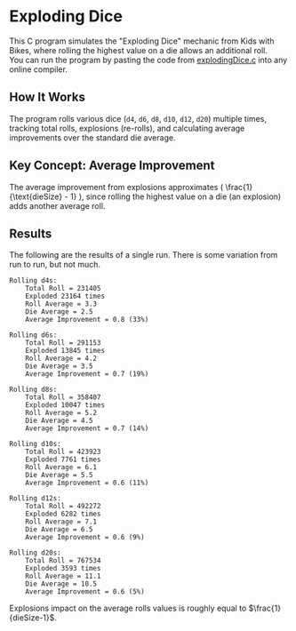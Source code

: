# Exploding Dice

This C program simulates the "Exploding Dice" mechanic from Kids with Bikes, where rolling the highest value on a die allows an additional roll.  
You can run the program by pasting the code from [explodingDice.c](explodingDice.c) into any online compiler.

## How It Works

The program rolls various dice (`d4`, `d6`, `d8`, `d10`, `d12`, `d20`) multiple times, tracking total rolls, explosions (re-rolls), and calculating average improvements over the standard die average.

## Key Concept: Average Improvement

The average improvement from explosions approximates \( \frac{1}{\text{dieSize} - 1} \), since rolling the highest value on a die (an explosion) adds another average roll.

## Results

The following are the results of a single run. There is some variation from run to run, but not much.

```
Rolling d4s:
	Total Roll = 231405
	Exploded 23164 times
	Roll Average = 3.3
	Die Average = 2.5
	Average Improvement = 0.8 (33%)

Rolling d6s:
	Total Roll = 291153
	Exploded 13845 times
	Roll Average = 4.2
	Die Average = 3.5
	Average Improvement = 0.7 (19%)

Rolling d8s:
	Total Roll = 358407
	Exploded 10047 times
	Roll Average = 5.2
	Die Average = 4.5
	Average Improvement = 0.7 (14%)

Rolling d10s:
	Total Roll = 423923
	Exploded 7761 times
	Roll Average = 6.1
	Die Average = 5.5
	Average Improvement = 0.6 (11%)

Rolling d12s:
	Total Roll = 492272
	Exploded 6282 times
	Roll Average = 7.1
	Die Average = 6.5
	Average Improvement = 0.6 (9%)

Rolling d20s:
	Total Roll = 767534
	Exploded 3593 times
	Roll Average = 11.1
	Die Average = 10.5
	Average Improvement = 0.6 (5%)
```
Explosions impact on the average rolls values is roughly equal to $`\frac{1}{dieSize-1}`$.
